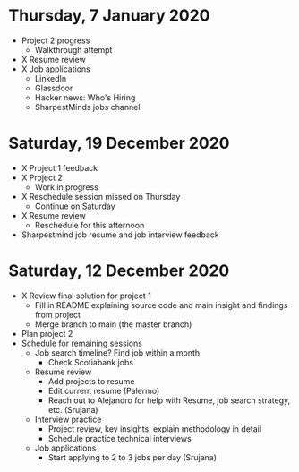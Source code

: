 # Thursday, 7 January 2020
- Project 2 progress
    - Walkthrough attempt
- X Resume review
- X Job applications
    - LinkedIn
    - Glassdoor
    - Hacker news: Who's Hiring
    - SharpestMinds jobs channel


# Saturday, 19 December 2020
- X Project 1 feedback
- X Project 2
    - Work in progress
- X Reschedule session missed on Thursday
    - Continue on Saturday
- X Resume review
    - Reschedule for this afternoon
- Sharpestmind job resume and job interview feedback


# Saturday, 12 December 2020

- X Review final solution for project 1
    - Fill in README explaining source code and main insight and findings from project
    - Merge branch to main (the master branch)
- Plan project 2
- Schedule for remaining sessions
    - Job search timeline? Find job within a month
        - Check Scotiabank jobs
    - Resume review
        - Add projects to resume
        - Edit current resume (Palermo)
        - Reach out to Alejandro for help with Resume, job search strategy, etc. (Srujana)
    - Interview practice
        - Project review, key insights, explain methodology in detail
        - Schedule practice technical interviews
    - Job applications
        - Start applying to 2 to 3 jobs per day (Srujana)
